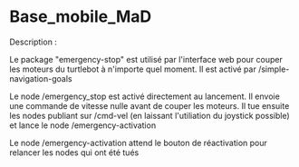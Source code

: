# Base_mobile_MaD

Description :

Le package "emergency-stop" est utilisé par l'interface web pour couper les moteurs du turtlebot à n'importe quel moment. Il est activé par /simple-navigation-goals 

Le node /emergency_stop est activé directement au lancement. Il envoie une commande de vitesse nulle avant de couper les moteurs. Il tue ensuite les nodes publiant sur /cmd-vel (en laissant l'utiliation du joystick possible) et lance le node /emergency-activation

Le node /emergency-activation attend le bouton de réactivation pour relancer les nodes qui ont été tués
